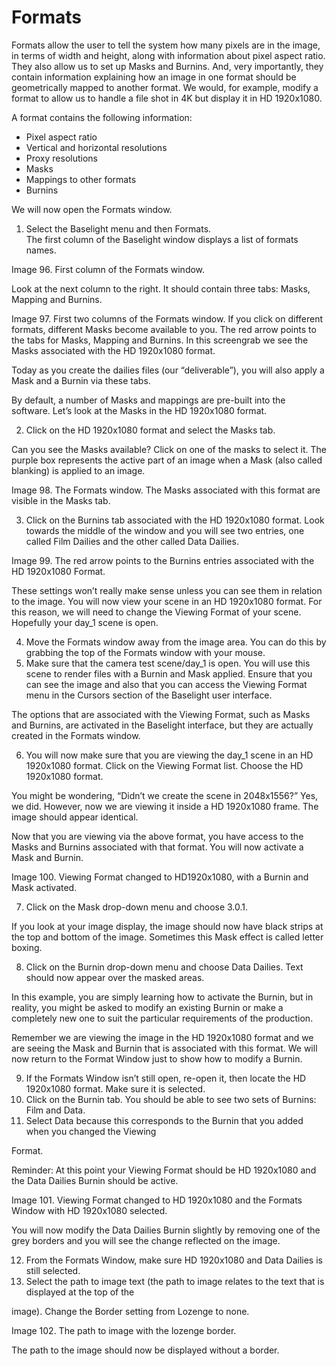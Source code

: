 # Formats

Formats allow the user to tell the system how many pixels are in the image, in terms of width and height, along with information about pixel aspect ratio. They also allow us to set up Masks and Burnins. And, very importantly, they contain information explaining how an image in one format should be geometrically mapped to another format. We would, for example, modify a format to allow us to handle a file shot in 4K but display it in HD 1920x1080.

A format contains the following information:

* Pixel aspect ratio
* Vertical and horizontal resolutions
* Proxy resolutions
* Masks
* Mappings to other formats
* Burnins

We will now open the Formats window.  
1. Select the Baselight menu and then Formats.  
The first column of the Baselight window displays a list of formats names.

Image 96. First column of the Formats window.

Look at the next column to the right. It should contain three tabs: Masks, Mapping and Burnins.

Image 97. First two columns of the Formats window. If you click on different formats, different Masks become available to you. The red arrow points to the tabs for Masks, Mapping and Burnins. In this screengrab we see the Masks associated with the HD 1920x1080 format.

Today as you create the dailies files \(our “deliverable”\), you will also apply a Mask and a Burnin via these tabs.

By default, a number of Masks and mappings are pre-built into the software. Let’s look at the Masks in the HD 1920x1080 format.

2. Click on the HD 1920x1080 format and select the Masks tab.

Can you see the Masks available? Click on one of the masks to select it. The purple box represents the active part of an image when a Mask \(also called blanking\) is applied to an image.



Image 98. The Formats window. The Masks associated with this format are visible in the Masks tab.

3. Click on the Burnins tab associated with the HD 1920x1080 format. Look towards the middle of the window and you will see two entries, one called Film Dailies and the other called Data Dailies.

Image 99. The red arrow points to the Burnins entries associated with the HD 1920x1080 Format.

These settings won’t really make sense unless you can see them in relation to the image. You will now view your scene in an HD 1920x1080 format. For this reason, we will need to change the Viewing Format of your scene. Hopefully your day\_1 scene is open.

4.  Move the Formats window away from the image area. You can do this by grabbing the top of the Formats window with your mouse.
5.  Make sure that the camera test scene/day\_1 is open. You will use this scene to render files with a Burnin and Mask applied. Ensure that you can see the image and also that you can access the Viewing Format menu in the Cursors section of the Baselight user interface.

The options that are associated with the Viewing Format, such as Masks and Burnins, are activated in the Baselight interface, but they are actually created in the Formats window.

6. You will now make sure that you are viewing the day\_1 scene in an HD 1920x1080 format. Click on the Viewing Format list. Choose the HD 1920x1080 format.

You might be wondering, “Didn’t we create the scene in 2048x1556?” Yes, we did. However, now we are viewing it inside a HD 1920x1080 frame. The image should appear identical.

Now that you are viewing via the above format, you have access to the Masks and Burnins associated with that format. You will now activate a Mask and Burnin.

Image 100. Viewing Format changed to HD1920x1080, with a Burnin and Mask activated.

7. Click on the Mask drop-down menu and choose 3.0.1.

If you look at your image display, the image should now have black strips at the top and bottom of the image. Sometimes this Mask effect is called letter boxing.

8. Click on the Burnin drop-down menu and choose Data Dailies. Text should now appear over the masked areas.

In this example, you are simply learning how to activate the Burnin, but in reality, you might be asked to modify an existing Burnin or make a completely new one to suit the particular requirements of the production.

Remember we are viewing the image in the HD 1920x1080 format and we are seeing the Mask and Burnin that is associated with this format. We will now return to the Format Window just to show how to modify a Burnin.

9.  If the Formats Window isn’t still open, re-open it, then locate the HD 1920x1080 format. Make sure it is selected.
10.  Click on the Burnin tab. You should be able to see two sets of Burnins: Film and Data.
11. Select Data because this corresponds to the Burnin that you added when you changed the Viewing

   Format.

Reminder: At this point your Viewing Format should be HD 1920x1080 and the Data Dailies Burnin should be active.

Image 101. Viewing Format changed to HD 1920x1080 and the Formats Window with HD 1920x1080 selected.

You will now modify the Data Dailies Burnin slightly by removing one of the grey borders and you will see the change reflected on the image.

12.  From the Formats Window, make sure HD 1920x1080 and Data Dailies is still selected.
13. Select the path to image text \(the path to image relates to the text that is displayed at the top of the

   image\). Change the Border setting from Lozenge to none.

   Image 102. The path to image with the lozenge border.

The path to the image should now be displayed without a border.

